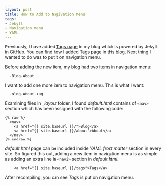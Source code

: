 ```yaml
---
layout: post
title: How to Add to Nagivation Menu
tags:
- Jekyll
- Navigation menu
- YAML
---
```


Previously, I have added [Tags page](http://www.maggie98choy.com/tags/) in my blog which is powered by Jekyll in GitHub. You 
can find how I added Tags page in this [blog](http://www.maggie98choy.com/Add-Tab-to-Navigation-Menu/). Next thing I wanted to do was to put it on navigation menu.

Before adding the new item, my blog had two items in navigation menu:

```
  -Blog-About
```

I want to add one more item to navigation menu. This is what I want:

```
  -Blog-About-Tag
```

Examining files in *_layout* folder, I found *default.html* contains of `<nav>` section which has been assigned with the following code:

```
{% raw %}
  <nav>
    <a href="{{ site.baseurl }}/">Blog</a>
    <a href="{{ site.baseurl }}/about">About</a>
  </nav>
{% endraw %}
```

*default.html* page can be included inside *YAML front matter* section in every site. So figured this out, adding a new item in navigation menu is 
as simple as adding an extra line in `<navi>` section in *default.html*.

```
    <a href="{{ site.baseurl }}/tags">Tags</a>
```

After recompiling, you can see *Tags* is put on navigation menu.




